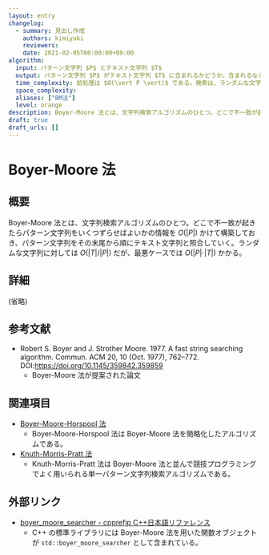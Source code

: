 ```yaml
---
layout: entry
changelog:
  - summary: 見出し作成
    authors: kimiyuki
    reviewers:
    date: 2021-02-05T00:00:00+09:00
algorithm:
  input: パターン文字列 $P$ とテキスト文字列 $T$
  output: パターン文字列 $P$ がテキスト文字列 $T$ に含まれるかどうか。含まれるならその位置も求める。
  time_complexity: 前処理は $O(\vert P \vert)$ である。検索は、ランダムな文字列に対しては $O(\vert T \vert / \vert P \vert)$ だが最悪ケースは $O(\vert P \vert \cdot \vert T \vert)$ である。
  space_complexity:
  aliases: ["BM法"]
  level: orange
description: Boyer-Moore 法とは、文字列検索アルゴリズムのひとつ。どこで不一致が起きたらパターン文字列をいくつずらせばよいかの情報を $O(\vert P \vert)$ かけて構築しておき、パターン文字列をその末尾から順にテキスト文字列と照合していく。ランダムな文字列に対しては $O(\vert T \vert / \vert P \vert)$ だが、最悪ケースでは $O(\vert P \vert \cdot \vert T \vert)$ かかる。
draft: true
draft_urls: []
---
```


# Boyer-Moore 法

## 概要

Boyer-Moore 法とは、文字列検索アルゴリズムのひとつ。どこで不一致が起きたらパターン文字列をいくつずらせばよいかの情報を $O(\vert P \vert)$ かけて構築しておき、パターン文字列をその末尾から順にテキスト文字列と照合していく。ランダムな文字列に対しては $O(\vert T \vert / \vert P \vert)$ だが、最悪ケースでは $O(\vert P \vert \cdot \vert T \vert)$ かかる。

## 詳細

(省略)

## 参考文献

-   Robert S. Boyer and J. Strother Moore. 1977. A fast string searching algorithm. Commun. ACM 20, 10 (Oct. 1977), 762–772. DOI:<https://doi.org/10.1145/359842.359859>
    -   Boyer-Moore 法が提案された論文

## 関連項目

-   [Boyer-Moore-Horspool 法](/boyer-moore-horspool)
    -   Boyer-Moore-Horspool 法は Boyer-Moore 法を簡略化したアルゴリズムである。
-   [Knuth-Morris-Pratt 法](/knuth-morris-pratt)
    -   Knuth-Morris-Pratt 法は Boyer-Moore 法と並んで競技プログラミングでよく用いられる単一パターン文字列検索アルゴリズムである。

## 外部リンク

-   [boyer_moore_searcher - cpprefjp C++日本語リファレンス](https://cpprefjp.github.io/reference/functional/boyer_moore_searcher.html)
    -   C++ の標準ライブラリには Boyer-Moore 法を用いた関数オブジェクトが `std::boyer_moore_searcher` として含まれている。
